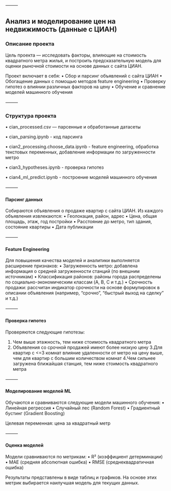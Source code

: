

⸻
## Анализ и моделирование цен на недвижимость (данные с ЦИАН)

### Описание проекта

Цель проекта — исследовать факторы, влияющие на стоимость квадратного метра жилья, и построить предсказательную модель для оценки рыночной стоимости на основе данных с сайта ЦИАН.

Проект включает в себя:
	•	Сбор и парсинг объявлений с сайта ЦИАН
	•	Обогащение данных с помощью методов feature engineering
	•	Проверку гипотез о влиянии различных факторов на цену
	•	Обучение и сравнение моделей машинного обучения

⸻

### Структура проекта

  • cian_processed.csv — парсенные и обработанные датасеты
 
  •	cian_parsing.ipynb - код парсинга
  
  •	cian2_processing.choose_data.ipynb - feature engineering, обработка текстовых переменных, добавление информации по загруженности метро

  • cian3_hypotheses.ipynb - проверка гипотез
  
  • cian4_ml_predict.ipynb - построение моделей машинного обучения
 
⸻

#### Парсинг данных

Собираются объявления о продаже квартир с сайта ЦИАН. Из каждого объявления извлекаются:
	•	Геолокация, район, адрес
	•	Цена, общая площадь, этаж, год постройки
	•	Расстояние до метро, тип здания, состояние квартиры
	•	Дата публикации

⸻

#### Feature Engineering

Для повышения качества моделей и аналитики выполняется расширение признаков:
	•	Загруженность метро: добавлена информация о средней загруженности станций (по внешним источникам)
	•	Классификация районов: районы города распределены по социально-экономическим классам (A, B, C и т.д.)
	•	Срочность продажи: рассчитан индикатор срочности на основе формулировок в описании объявления (например, “срочно”, “быстрый выход на сделку” и т.д.)

⸻

#### Проверка гипотез

Проверяются следующие гипотезы:
  1. Чем выше этажность, тем ниже стоимость квадратного метра
  2. Объявления со срочной продажей имеют более низкую цену
  3.Для квартир с <=3 комнат влияние удаленности от метро на цену выше, чем для квартир с большим количеством комнат
  4.Чем сильнее загружена ближайшая станция, тем ниже стоимость квадратного метра

⸻

#### Моделирование моделей ML

Обучаются и сравниваются следующие модели машинного обучения:
	•	Линейная регрессия
	•	Случайный лес (Random Forest)
	•	Градиентный бустинг (Gradient Boosting)

Целевая переменная: цена за квадратный метр

⸻
#### Оценка моделей

Модели сравниваются по метрикам:
	•	R² (коэффициент детерминации)
	•	MAE (средняя абсолютная ошибка)
	•	RMSE (среднеквадратичная ошибка)

Результаты представлены в виде таблиц и графиков. На основе этих метрик выбирается наилучшая модель для текущих данных.






